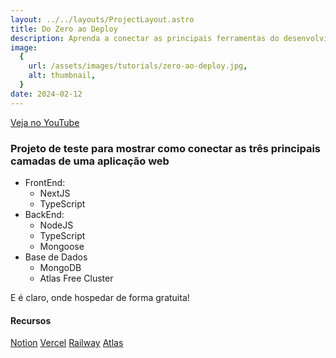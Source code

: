 ```yaml
---
layout: ../../layouts/ProjectLayout.astro
title: Do Zero ao Deploy
description: Aprenda a conectar as principais ferramentas do desenvolvimento web (Node, Next e MongoDB)
image:
  {
    url: /assets/images/tutorials/zero-ao-deploy.jpg,
    alt: thumbnail,
  }
date: 2024-02-12
---
```


[Veja no YouTube](https://youtube.com/live/gDqMU3sKqbo)

### Projeto de teste para mostrar como conectar as três principais camadas de uma aplicação web

- FrontEnd:
  - NextJS
  - TypeScript
- BackEnd:
  - NodeJS
  - TypeScript
  - Mongoose
- Base de Dados
  - MongoDB
  - Atlas Free Cluster

E é claro, onde hospedar de forma gratuita!

#### Recursos

[Notion](https://quickest-weaver-2d9.notion.site/Iniciando-um-projeto-FullStack-NodeJS-NextJS-MongoDB-4928f3b499774a56ad988ef9fa4e131a?pvs=4)
[Vercel](https://vercel.com/)
[Railway](https://railway.app/)
[Atlas](https://mongodb.com/)